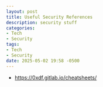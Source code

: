 ```yaml
---
layout: post
title: Useful Security References
description: security stuff
categories:
- Tech
- Security
tags:
- Tech
- Security
date: 2025-05-02 19:58 -0500
---
```


- https://0xdf.gitlab.io/cheatsheets/